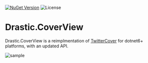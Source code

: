 [![NuGet Version](https://img.shields.io/nuget/v/Drastic.CoverView.svg)](https://www.nuget.org/packages/Drastic.CoverView/) ![License](https://img.shields.io/badge/License-MIT-blue.svg)

# Drastic.CoverView

Drastic.CoverView is a reimplmentation of [TwitterCover](https://github.com/mattleibow/TwitterCover) for dotnet6+ platforms, with an updated API.

![sample](https://user-images.githubusercontent.com/898335/205437076-db2e858f-21a2-4264-98fc-1d775aaad761.gif)